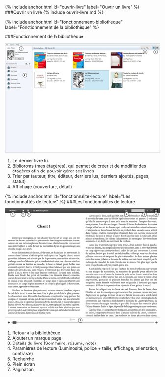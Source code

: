 {% include anchor.html id="ouvrir-livre" label="Ouvrir un livre" %}
###Ouvrir un livre
{% include ouvrir-livre.md %}

{% include anchor.html id="fonctionnement-bibliotheque" label="Fonctionnement de la bibliothèque" %}

###Fonctionnement de la bibliothèque

![](/images/lire-ordinateur-4.jpg)

1. Le dernier livre lu.
2. Biblioroms (mes étagères), qui permet de créer et de modifier des étagères afin de pouvoir gérer ses livres
3. Trier par (auteur, titre, éditeur, derniers lus, derniers ajoutés, pages, statut)
4. Affichage (couverture, détail)

{% include anchor.html id="fonctionnalite-lecture" label="Les fonctionnalités de lecture" %}
###Les fonctionnalités de lecture

![](/images/lire-ordinateur-5.jpg)

1. Retour à la bibliothèque
2. Ajouter un marque page
3. Détails du livre (Sommaire, résumé, note)
4. Paramètres de lecture (Luminosité, police + taille, affichage, orientation, contraste)
5. Recherche
6. Plein écran
7. Pagination